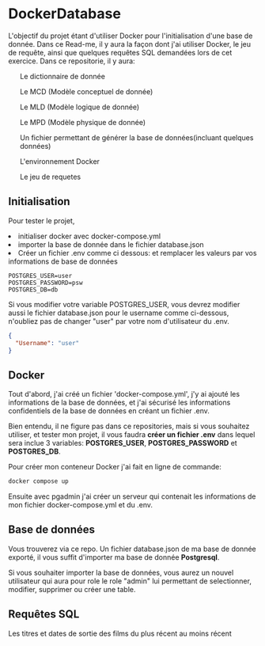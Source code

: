 # DockerDatabase

L'objectif du projet étant d'utiliser Docker pour l'initialisation d'une base de donnée.
Dans ce Read-me, il y aura la façon dont j'ai utiliser Docker, le jeu de requête, ainsi que quelques requêtes SQL demandées lors de cet exercice.
Dans ce repositorie, il y aura:

<ul>Le dictionnaire de donnée</ul>
<ul>Le MCD (Modèle conceptuel de donnée)</ul>
<ul>Le MLD (Modèle logique de donnée)</ul>
<ul>Le MPD (Modèle physique de donnée)</ul>
<ul>Un fichier permettant de générer la base de données(incluant quelques données)</ul>
<ul>L'environnement Docker</ul>
<ul>Le jeu de requetes</ul>

## Initialisation

Pour tester le projet,

<li>initialiser docker avec docker-compose.yml</li>
<li>importer la base de donnée dans le fichier database.json</li>
<li>Créer un fichier .env comme ci dessous: et remplacer les valeurs par vos informations de base de données</li>

```env
POSTGRES_USER=user
POSTGRES_PASSWORD=psw
POSTGRES_DB=db
```

Si vous modifier votre variable POSTGRES_USER, vous devrez modifier aussi le fichier database.json pour le username comme ci-dessous, n'oubliez pas de changer "user" par votre nom d'utilisateur du .env.

```json
{
  "Username": "user"
}
```

## Docker

Tout d'abord, j'ai créé un fichier 'docker-compose.yml', j'y ai ajouté les informations de la base de données, et j'ai sécurisé les informations confidentiels de la base de données en créant un fichier .env.

Bien entendu, il ne figure pas dans ce repositories, mais si vous souhaitez utiliser, et tester mon projet, il vous faudra <strong>créer un fichier .env</strong> dans lequel sera inclue 3 variables: <strong>POSTGRES_USER</strong>, <strong>POSTGRES_PASSWORD</strong> et <strong>POSTGRES_DB</strong>.

Pour créer mon conteneur Docker j'ai fait en ligne de commande:

```bash
docker compose up
```

Ensuite avec pgadmin j'ai créer un serveur qui contenait les informations de mon fichier docker-compose.yml et du .env.

## Base de données

Vous trouverez via ce repo. Un fichier database.json de ma base de donnée exporté, il vous suffit d'importer ma base de donnée <strong>Postgresql</strong>.

Si vous souhaiter importer la base de données, vous aurez un nouvel utilisateur qui aura pour role le role "admin" lui permettant de selectionner, modifier, supprimer ou créer une table.

## Requêtes SQL

Les titres et dates de sortie des films du plus récent au moins récent
